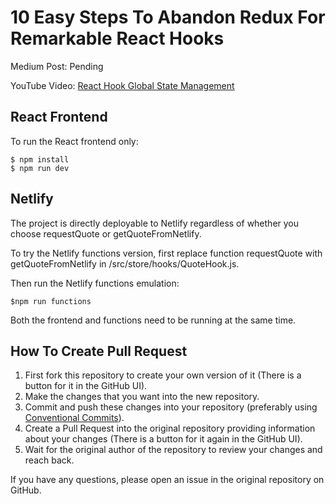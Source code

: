 # 10 Easy Steps To Abandon Redux For Remarkable React Hooks

Medium Post: Pending

YouTube Video: [React Hook Global State Management](https://www.youtube.com/watch?v=lw7IumbVH_A)

## React Frontend

To run the React frontend only:
```
$ npm install
$ npm run dev
```

## Netlify

The project is directly deployable to Netlify regardless of whether you choose requestQuote or getQuoteFromNetlify.

To try the Netlify functions version, first replace function requestQuote with getQuoteFromNetlify in /src/store/hooks/QuoteHook.js.

Then run the Netlify functions emulation:
```
$npm run functions
```
Both the frontend and functions need to be running at the same time.

## How To Create Pull Request

1. First fork this repository to create your own version of it (There is a button for it in the GitHub UI).
2. Make the changes that you want into the new repository.
3. Commit and push these changes into your repository (preferably using [Conventional Commits](https://www.conventionalcommits.org/en/v1.0.0/)).
4. Create a Pull Request into the original repository providing information about your changes (There is a button for it again in the GitHub UI).
5. Wait for the original author of the repository to review your changes and reach back.

If you have any questions, please open an issue in the original repository on GitHub.
